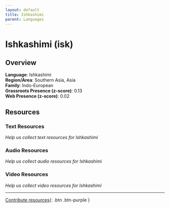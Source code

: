 ```yaml
---
layout: default
title: Ishkashimi
parent: Languages
---
```


# Ishkashimi (isk)

## Overview

**Language**: Ishkashimi  
**Region/Area**: Southern Asia, Asia  
**Family**: Indo-European  
**Grassroots Presence (z-score)**: 0.13  
**Web Presence (z-score)**: 0.02  

## Resources

### Text Resources
*Help us collect text resources for Ishkashimi*

### Audio Resources
*Help us collect audio resources for Ishkashimi*

### Video Resources
*Help us collect video resources for Ishkashimi*

---

[Contribute resources](https://forms.office.com/e/1SfLJx3u1r){: .btn .btn-purple }
